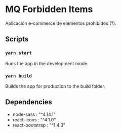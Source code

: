 # MQ Forbidden Items

Aplicación e-commerce de elementos prohibidos (?).

## Scripts

### `yarn start`
Runs the app in the development mode.

### `yarn build`
Builds the app for production to the build folder.

## Dependencies
- node-sass : "^4.14.1"
- react-icons : "^4.1.0"
- react-bootstrap : "^1.4.3"
